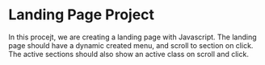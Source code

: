 # Landing Page Project

In this procejt, we are creating a landing page with Javascript. The landing page should have a dynamic created menu, and
scroll to section on click. The active sections should also show an active class on scroll and click.